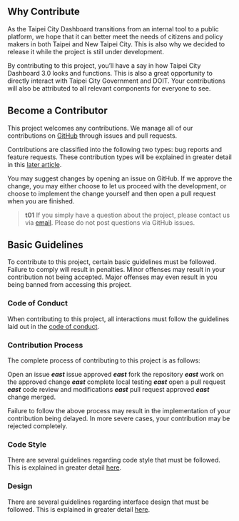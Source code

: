 ## Why Contribute

As the Taipei City Dashboard transitions from an internal tool to a public platform, we hope that it can better meet the needs of citizens and policy makers in both Taipei and New Taipei City. This is also why we decided to release it while the project is still under development.

By contributing to this project, you’ll have a say in how Taipei City Dashboard 3.0 looks and functions. This is also a great opportunity to directly interact with Taipei City Government and DOIT. Your contributions will also be attributed to all relevant components for everyone to see.

## Become a Contributor

This project welcomes any contributions. We manage all of our contributions on [GitHub](https://github.com/tpipei-doit/Taipei-City-Dashboard) through issues and pull requests.

Contributions are classified into the following two types: bug reports and feature requests. These contribution types will be explained in greater detail in this [later article](/front-end/open-an-issue).

You may suggest changes by opening an issue on GitHub. If we approve the change, you may either choose to let us proceed with the development, or choose to implement the change yourself and then open a pull request when you are finished.

> **t01**
> If you simply have a question about the project, please contact us via [email](/front-end/introduction#contact-us). Please do not post questions via GitHub issues.

## Basic Guidelines

To contribute to this project, certain basic guidelines must be followed. Failure to comply will result in penalties. Minor offenses may result in your contribution not being accepted. Major offenses may even result in you being banned from accessing this project.

### Code of Conduct

When contributing to this project, all interactions must follow the guidelines laid out in the [code of conduct](https://github.com/tpipei-doit/Taipei-City-Dashboard/blob/main/.github/CODE_OF_CONDUCT.md).

### Contribution Process

The complete process of contributing to this project is as follows:

Open an issue **_east_** issue approved **_east_** fork the repository **_east_** work on the approved change **_east_** complete local testing **_east_** open a pull request **_east_** code review and modifications **_east_** pull request approved **_east_** change merged.

Failure to follow the above process may result in the implementation of your contribution being delayed. In more severe cases, your contribution may be rejected completely.

### Code Style

There are several guidelines regarding code style that must be followed. This is explained in greater detail [here](/front-end/code-style).

### Design

There are several guidelines regarding interface design that must be followed. This is explained in greater detail [here](/front-end/design-guide).
